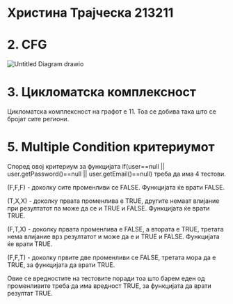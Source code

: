 # Христина Трајческа 213211

# 2. CFG
![Untitled Diagram drawio](https://github.com/hristinat5/SI_2023_lab2_213211/assets/130299095/fe9eaf80-32ed-4509-8dad-4e1cb7920338)

# 3. Цикломатска комплексност
Цикломатска комплексност на графот е 11. Тоа се добива така што се бројат сите региони.

# 5. Multiple Condition критериумот
Според овој критериум за функцијата if(user==null || user.getPassword()==null || user.getEmail()==null) треба да има 4 тестови.  

  (F,F,F) - доколку сите променливи се FALSE. Функцијата ќе врати FALSE.  
  
  (T,X,X) - доколку првата променлива е TRUE, другите немаат влијание при резултатот па може да се и TRUE и FALSE. Функцијата ќе врати TRUE.  
  
  (F,T,X) - доколку првата променлива е FALSE, а втората е TRUE, третата нема влијание врз резултатот и може да е и TRUE и FALSE. Функцијата ќе врати TRUE.  
  
  (F,F,T) - доколку првите две променливи се FALSE, третата мора да е TRUE, за функцијата да врати TRUE.  
  
  Овие се вредностите на тестовите поради тоа што барем еден од променливите треба да има вредност TRUE, за функцијата да врати резултат TRUE.
